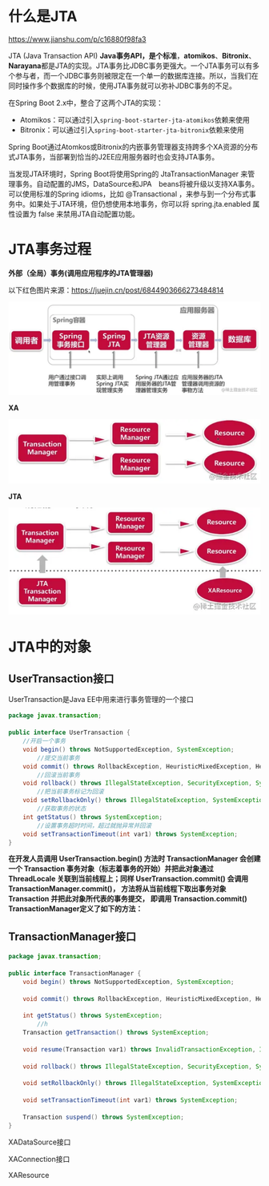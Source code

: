 # 什么是JTA

https://www.jianshu.com/p/c16880f98fa3

JTA (Java Transaction API)  **Java事务API，是个标准**，**atomikos**、**Bitronix**、**Narayana**都是JTA的实现。JTA事务比JDBC事务更强大。一个JTA事务可以有多个参与者，而一个JDBC事务则被限定在一个单一的数据库连接。所以，当我们在同时操作多个数据库的时候，使用JTA事务就可以弥补JDBC事务的不足。

在Spring Boot 2.x中，整合了这两个JTA的实现：

- Atomikos：可以通过引入`spring-boot-starter-jta-atomikos`依赖来使用
- Bitronix：可以通过引入`spring-boot-starter-jta-bitronix`依赖来使用

Spring Boot通过Atomkos或Bitronix的内嵌事务管理器支持跨多个XA资源的分布式JTA事务，当部署到恰当的J2EE应用服务器时也会支持JTA事务。

当发现JTA环境时，Spring Boot将使用Spring的 JtaTransactionManager 来管理事务。自动配置的JMS，DataSource和JPA　beans将被升级以支持XA事务。可以使用标准的Spring idioms，比如 @Transactional ，来参与到一个分布式事务中。如果处于JTA环境，但仍想使用本地事务，你可以将 spring.jta.enabled 属性设置为 false 来禁用JTA自动配置功能。

# JTA事务过程

**外部（全局）事务(调用应用程序的JTA管理器)**

以下红色图片来源：https://juejin.cn/post/6844903666273484814

![img](img/JTA.assets/1657ac608f6389ff~tplv-t2oaga2asx-watermark.awebp)



**XA**

![img](img/JTA.assets/1657aca496b37327~tplv-t2oaga2asx-watermark.awebp)



**JTA**

![img](img/JTA.assets/1657aca7f0817a83~tplv-t2oaga2asx-watermark.awebp)







# JTA中的对象

## UserTransaction接口

UserTransaction是Java EE中用来进行事务管理的一个接口

```java
package javax.transaction;

public interface UserTransaction {
    //开启一个事务
    void begin() throws NotSupportedException, SystemException;
		//提交当前事务
    void commit() throws RollbackException, HeuristicMixedException, HeuristicRollbackException, SecurityException, IllegalStateException, SystemException;
		//回滚当前事务
    void rollback() throws IllegalStateException, SecurityException, SystemException;
		//把当前事务标记为回滚
    void setRollbackOnly() throws IllegalStateException, SystemException;
		//获取事务的状态
    int getStatus() throws SystemException;
		//设置事务超时时间，超过就抛异常并回滚
    void setTransactionTimeout(int var1) throws SystemException;
}
```

**在开发人员调用 UserTransaction.begin() 方法时 TransactionManager 会创建一个 Transaction 事务对象（标志着事务的开始）并把此对象通过 ThreadLocale 关联到当前线程上；同样 UserTransaction.commit() 会调用 TransactionManager.commit()， 方法将从当前线程下取出事务对象 Transaction 并把此对象所代表的事务提交， 即调用 Transaction.commit()** **TransactionManager定义了如下的方法：**






## TransactionManager接口

```java
package javax.transaction;

public interface TransactionManager {
    void begin() throws NotSupportedException, SystemException;

    void commit() throws RollbackException, HeuristicMixedException, HeuristicRollbackException, SecurityException, IllegalStateException, SystemException;

    int getStatus() throws SystemException;
		//h
    Transaction getTransaction() throws SystemException;

    void resume(Transaction var1) throws InvalidTransactionException, IllegalStateException, SystemException;

    void rollback() throws IllegalStateException, SecurityException, SystemException;

    void setRollbackOnly() throws IllegalStateException, SystemException;

    void setTransactionTimeout(int var1) throws SystemException;

    Transaction suspend() throws SystemException;
}
```

XADataSource接口

XAConnection接口

XAResource

